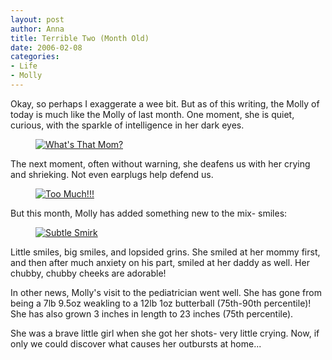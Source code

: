 ```yaml
--- 
layout: post
author: Anna
title: Terrible Two (Month Old)
date: 2006-02-08
categories: 
- Life
- Molly
---
```


Okay, so perhaps I exaggerate a wee bit. But as of this writing, the Molly of today is much like the Molly of last month. One moment, she is quiet, curious, with the sparkle of intelligence in her dark eyes.

<figure><a href="http://www.flickr.com/photo.gne?id=97400806"><img class="photo" src="http://static.flickr.com/27/97400806_c86aad37b2.jpg" alt="What's That Mom?" border="0"></a> </figure>

The next moment, often without warning, she deafens us with her crying and shrieking. Not even earplugs help defend us.

<figure><a href="http://www.flickr.com/photo.gne?id=97400991"><img class="photo" src="http://static.flickr.com/38/97400991_89793adb1c.jpg" alt="Too Much!!!" border="0"></a> </figure>

But this month, Molly has added something new to the mix- smiles:

<figure><a href="http://www.flickr.com/photo.gne?id=97404069"><img class="photo" src="http://static.flickr.com/27/97404069_f45993c01b.jpg" alt="Subtle Smirk" border="0"></a> </figure>

Little smiles, big smiles, and lopsided grins. She smiled at her mommy first, and then after much anxiety on his part, smiled at her daddy as well. Her chubby, chubby cheeks are adorable!

In other news, Molly's visit to the pediatrician went well. She has gone from being a 7lb 9.5oz weakling to a 12lb 1oz butterball (75th-90th percentile)! She has also grown 3 inches in length to 23 inches (75th percentile).

She was a brave little girl when she got her shots- very little crying. Now, if only we could discover what causes her outbursts at home...